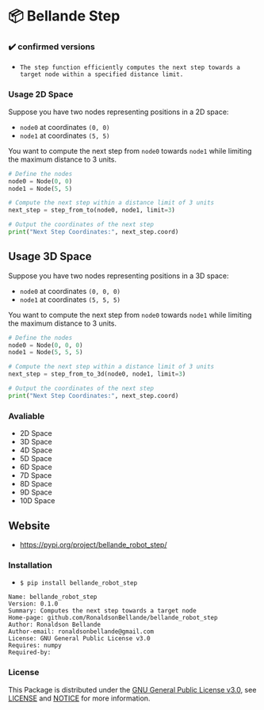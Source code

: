 # 📦 Bellande Step


### ✔️ confirmed versions
- `The step function efficiently computes the next step towards a target node within a specified distance limit.`

### Usage 2D Space

Suppose you have two nodes representing positions in a 2D space:
- `node0` at coordinates `(0, 0)`
- `node1` at coordinates `(5, 5)`

You want to compute the next step from `node0` towards `node1` while limiting the maximum distance to 3 units.

```python
# Define the nodes
node0 = Node(0, 0)
node1 = Node(5, 5)

# Compute the next step within a distance limit of 3 units
next_step = step_from_to(node0, node1, limit=3)

# Output the coordinates of the next step
print("Next Step Coordinates:", next_step.coord) 
```

## Usage 3D Space

Suppose you have two nodes representing positions in a 3D space:
- `node0` at coordinates `(0, 0, 0)`
- `node1` at coordinates `(5, 5, 5)`

You want to compute the next step from `node0` towards `node1` while limiting the maximum distance to 3 units.

```python
# Define the nodes
node0 = Node(0, 0, 0)
node1 = Node(5, 5, 5)

# Compute the next step within a distance limit of 3 units
next_step = step_from_to_3d(node0, node1, limit=3)

# Output the coordinates of the next step
print("Next Step Coordinates:", next_step.coord)
```

### Avaliable
- 2D Space
- 3D Space
- 4D Space
- 5D Space
- 6D Space
- 7D Space
- 8D Space
- 9D Space
- 10D Space


## Website
- https://pypi.org/project/bellande_robot_step/

### Installation
- `$ pip install bellande_robot_step`

```
Name: bellande_robot_step
Version: 0.1.0
Summary: Computes the next step towards a target node
Home-page: github.com/RonaldsonBellande/bellande_robot_step
Author: Ronaldson Bellande
Author-email: ronaldsonbellande@gmail.com
License: GNU General Public License v3.0
Requires: numpy
Required-by:
```

### License
This Package is distributed under the [GNU General Public License v3.0](https://www.gnu.org/licenses/gpl-3.0.en.html), see [LICENSE](https://github.com/RonaldsonBellande/bellande_robot_step/blob/main/LICENSE) and [NOTICE](https://github.com/RonaldsonBellande/bellande_robot_step/blob/main/LICENSE) for more information.
